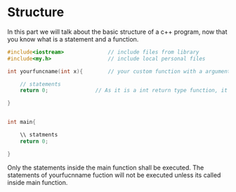 # Structure

In this part we will talk about the basic structure of a c++ program, now that you know what is a statement and a function.

```cpp
#include<iostream>              // include files from library
#include<my.h>                  // include local personal files

int yourfuncname(int x){        // your custom function with a argument x

	// statements
	return 0;               // As it is a int return type function, it must return a integer value

}


int main{ 

	\\ statments
	return 0;

}
```

Only the statements inside the main function shall be executed. The statements of 
yourfucnname fuction will not be executed unless its called inside main function.
